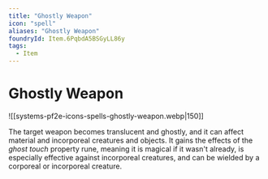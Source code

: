 ```yaml
---
title: "Ghostly Weapon"
icon: "spell"
aliases: "Ghostly Weapon"
foundryId: Item.6PqbdA5BSGyLL86y
tags:
  - Item
---
```


# Ghostly Weapon
![[systems-pf2e-icons-spells-ghostly-weapon.webp|150]]

The target weapon becomes translucent and ghostly, and it can affect material and incorporeal creatures and objects. It gains the effects of the _ghost touch_ property rune, meaning it is magical if it wasn't already, is especially effective against incorporeal creatures, and can be wielded by a corporeal or incorporeal creature.



